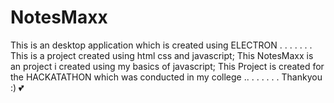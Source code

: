 # NotesMaxx
This is an desktop application which is created using ELECTRON 
.
.
.
.
.
.
.
This is a project created using html css and javascript;
This NotesMaxx is an project i created using my basics of javascript;
This Project is created for the HACKATATHON which was conducted in my college
..
.
.
.
.
.
.
Thankyou :) 💕
